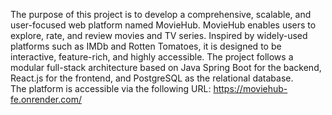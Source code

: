 The purpose of this project is to develop a comprehensive, scalable, and user-focused web 
platform named MovieHub. MovieHub enables users to explore, rate, and review movies and 
TV series. Inspired by widely-used platforms such as IMDb and Rotten Tomatoes, it is designed 
to be interactive, feature-rich, and highly accessible. The project follows a modular full-stack 
architecture based on Java Spring Boot for the backend, React.js for the frontend, and 
PostgreSQL as the relational database.  
The platform is accessible via the following URL: https://moviehub-fe.onrender.com/ 
